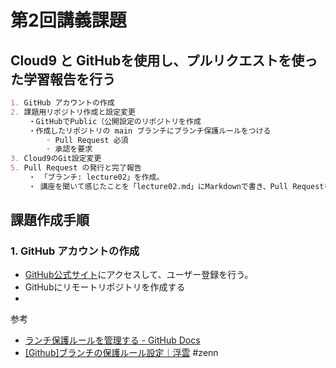 # 第2回講義課題  

## Cloud9 と GitHubを使用し、プルリクエストを使った学習報告を行う

```Markdown
1. GitHub アカウントの作成
2. 課題用リポジトリ作成と設定変更
    ・GitHubでPublic（公開設定のリポジトリを作成
    ・作成したリポジトリの main ブランチにブランチ保護ルールをつける
        ◦ Pull Request 必須
        ◦ 承認を要求
3. Cloud9のGit設定変更
5. Pull Request の発行と完了報告
    ・ 「ブランチ: lecture02」を作成。
    ・ 講座を聞いて感じたことを「lecture02.md」にMarkdownで書き、Pull Requestを発行。
```

## 課題作成手順

### 1. GitHub アカウントの作成

- [GitHub公式サイト](https://github.co.jp/)にアクセスして、ユーザー登録を行う。
-  GitHubにリモートリポジトリを作成する
-  


参考

- [ランチ保護ルールを管理する - GitHub Docs](https://docs.github.com/ja/repositories/configuring-branches-and-merges-in-your-repository/managing-protected-branches/managing-a-branch-protection-rule)
- [[Github]ブランチの保護ルール設定｜浮雲](https://zenn.dev/ukigumo_shiina3/articles/a862dc23b36cf0) #zenn 